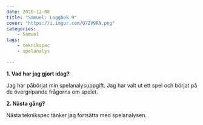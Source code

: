 ```yaml
---
date: 2020-12-08
title: "Samuel: Loggbok 9"
cover: "https://i.imgur.com/Q7ZV9RN.png"
categories: 
    - Samuel
tags:
    - teknikspec
	- spelanalys

---
```


**1. Vad har jag gjort idag?**

Jag har påbörjat min spelanalysuppgift. Jag har valt ut ett spel och börjat på de övergripande frågorna om spelet. 



**2. Nästa gång?**

Nästa teknikspec tänker jag fortsätta med spelanalysen.